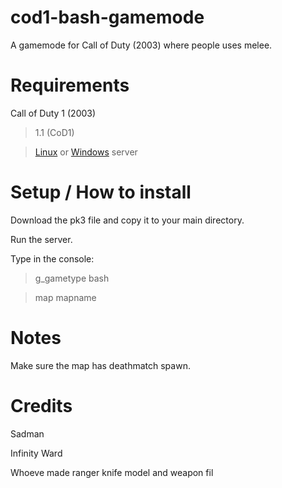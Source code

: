 # cod1-bash-gamemode
A gamemode for Call of Duty (2003) where people uses melee.


# Requirements
Call of Duty 1 (2003)


> 1.1 (CoD1)


> [Linux](https://github.com/coyoteclan/cod1server) or [Windows](https://github.com/SADMANGaming/cod1-winserver) server


# Setup / How to install
Download the pk3 file and copy it to your main directory.


Run the server.


Type in the console:
> g_gametype bash


> map mapname


# Notes
Make sure the map has deathmatch spawn.


# Credits
Sadman


Infinity Ward


Whoeve made ranger knife model and weapon fil
